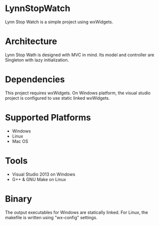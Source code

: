 # LynnStopWatch

Lynn Stop Watch is a simple project using wxWidgets.

# Architecture

Lynn Stop Wath is designed with MVC in mind. Its model and controller are Singleton with lazy initialization.

# Dependencies

This project requires wxWidgets. On Windows platform, the visual studio project is configured to use static linked wxWidgets.

# Supported Platforms

* Windows
* Linux
* Mac OS

# Tools

* Visual Studio 2013 on Windows
* G++ & GNU Make on Linux

# Binary

The output executables for Windows are statically linked. For Linux, the makefile is written using "wx-config" settings.
